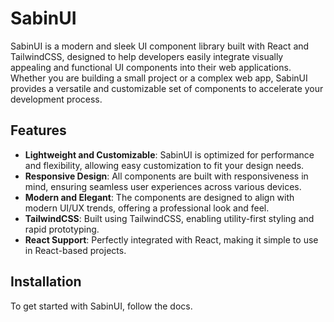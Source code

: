 # SabinUI

SabinUI is a modern and sleek UI component library built with React and TailwindCSS, designed to help developers easily integrate visually appealing and functional UI components into their web applications. Whether you are building a small project or a complex web app, SabinUI provides a versatile and customizable set of components to accelerate your development process.

## Features

- **Lightweight and Customizable**: SabinUI is optimized for performance and flexibility, allowing easy customization to fit your design needs.
- **Responsive Design**: All components are built with responsiveness in mind, ensuring seamless user experiences across various devices.
- **Modern and Elegant**: The components are designed to align with modern UI/UX trends, offering a professional look and feel.
- **TailwindCSS**: Built using TailwindCSS, enabling utility-first styling and rapid prototyping.
- **React Support**: Perfectly integrated with React, making it simple to use in React-based projects.

## Installation

To get started with SabinUI, follow the docs.
